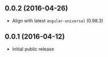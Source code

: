 ## 0.0.2 (2016-04-26)

* Align with latest `angular-universal` (0.98.3)

## 0.0.1 (2016-04-12)

* Initial public release

